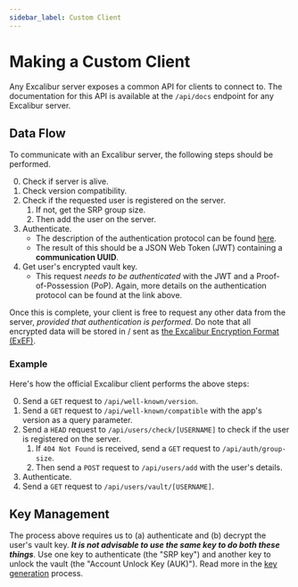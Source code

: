 ```yaml
---
sidebar_label: Custom Client
---
```


# Making a Custom Client

Any Excalibur server exposes a common API for clients to connect to. The documentation for this API is available at the `/api/docs` endpoint for any Excalibur server.

## Data Flow

To communicate with an Excalibur server, the following steps should be performed.

0. Check if server is alive.
1. Check version compatibility.
2. Check if the requested user is registered on the server.
    1. If not, get the SRP group size.
    2. Then add the user on the server.
3. Authenticate.
    - The description of the authentication protocol can be found [here](/docs/dev/04-authentication.md).
    - The result of this should be a JSON Web Token (JWT) containing a **communication UUID**.
4. Get user's encrypted vault key.
    - This request _needs to be authenticated_ with the JWT and a Proof-of-Possession (PoP). Again, more details on the authentication protocol can be found at the link above.

Once this is complete, your client is free to request any other data from the server, _provided that authentication is performed_. Do note that all encrypted data will be stored in / sent as [the Excalibur Encryption Format (ExEF)](/docs/dev/06-encryption-format.md).

### Example

Here's how the official Excalibur client performs the above steps:

0. Send a `GET` request to `/api/well-known/version`.
1. Send a `GET` request to `/api/well-known/compatible` with the app's version as a query parameter.
2. Send a `HEAD` request to `/api/users/check/[USERNAME]` to check if the user is registered on the server.
    1. If `404 Not Found` is received, send a `GET` request to `/api/auth/group-size`.
    2. Then send a `POST` request to `/api/users/add` with the user's details.
3. Authenticate.
4. Send a `GET` request to `/api/users/vault/[USERNAME]`.

## Key Management

The process above requires us to (a) authenticate and (b) decrypt the user's vault key. **_It is not advisable to use the same key to do both these things_**. Use one key to authenticate (the "SRP key") and another key to unlock the vault (the "Account Unlock Key (AUK)"). Read more in the [key generation](/docs/dev/05-keygen.md) process.
